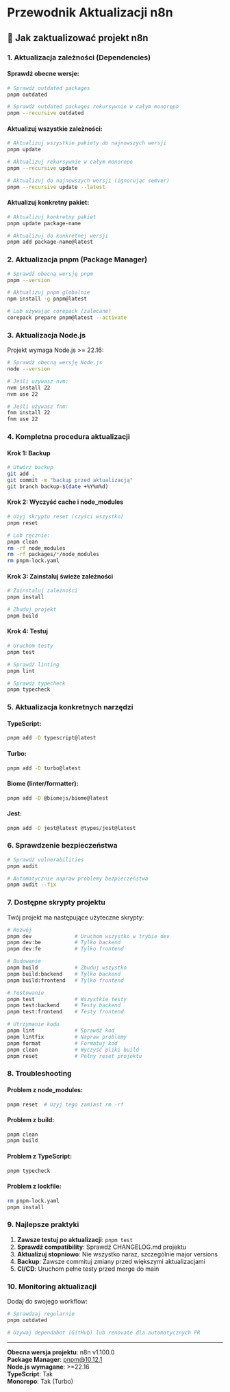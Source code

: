 # Przewodnik Aktualizacji n8n

## 🔄 Jak zaktualizować projekt n8n

### 1. Aktualizacja zależności (Dependencies)

#### Sprawdź obecne wersje:
```bash
# Sprawdź outdated packages
pnpm outdated

# Sprawdź outdated packages rekursywnie w całym monorepo
pnpm --recursive outdated
```

#### Aktualizuj wszystkie zależności:
```bash
# Aktualizuj wszystkie pakiety do najnowszych wersji
pnpm update

# Aktualizuj rekursywnie w całym monorepo
pnpm --recursive update

# Aktualizuj do najnowszych wersji (ignorując semver)
pnpm --recursive update --latest
```

#### Aktualizuj konkretny pakiet:
```bash
# Aktualizuj konkretny pakiet
pnpm update package-name

# Aktualizuj do konkretnej wersji
pnpm add package-name@latest
```

### 2. Aktualizacja pnpm (Package Manager)

```bash
# Sprawdź obecną wersję pnpm
pnpm --version

# Aktualizuj pnpm globalnie
npm install -g pnpm@latest

# Lub używając corepack (zalecane)
corepack prepare pnpm@latest --activate
```

### 3. Aktualizacja Node.js

Projekt wymaga Node.js >= 22.16:
```bash
# Sprawdź obecną wersję Node.js
node --version

# Jeśli używasz nvm:
nvm install 22
nvm use 22

# Jeśli używasz fnm:
fnm install 22
fnm use 22
```

### 4. Kompletna procedura aktualizacji

#### Krok 1: Backup
```bash
# Utwórz backup
git add .
git commit -m "backup przed aktualizacją"
git branch backup-$(date +%Y%m%d)
```

#### Krok 2: Wyczyść cache i node_modules
```bash
# Użyj skryptu reset (czyści wszystko)
pnpm reset

# Lub ręcznie:
pnpm clean
rm -rf node_modules
rm -rf packages/*/node_modules
rm pnpm-lock.yaml
```

#### Krok 3: Zainstaluj świeże zależności
```bash
# Zainstaluj zależności
pnpm install

# Zbuduj projekt
pnpm build
```

#### Krok 4: Testuj
```bash
# Uruchom testy
pnpm test

# Sprawdź linting
pnpm lint

# Sprawdź typecheck
pnpm typecheck
```

### 5. Aktualizacja konkretnych narzędzi

#### TypeScript:
```bash
pnpm add -D typescript@latest
```

#### Turbo:
```bash
pnpm add -D turbo@latest
```

#### Biome (linter/formatter):
```bash
pnpm add -D @biomejs/biome@latest
```

#### Jest:
```bash
pnpm add -D jest@latest @types/jest@latest
```

### 6. Sprawdzenie bezpieczeństwa

```bash
# Sprawdź vulnerabilities
pnpm audit

# Automatycznie napraw problemy bezpieczeństwa
pnpm audit --fix
```

### 7. Dostępne skrypty projektu

Twój projekt ma następujące użyteczne skrypty:

```bash
# Rozwój
pnpm dev              # Uruchom wszystko w trybie dev
pnpm dev:be           # Tylko backend
pnpm dev:fe           # Tylko frontend

# Budowanie
pnpm build            # Zbuduj wszystko
pnpm build:backend    # Tylko backend
pnpm build:frontend   # Tylko frontend

# Testowanie
pnpm test             # Wszystkie testy
pnpm test:backend     # Testy backend
pnpm test:frontend    # Testy frontend

# Utrzymanie kodu
pnpm lint             # Sprawdź kod
pnpm lintfix          # Napraw problemy
pnpm format           # Formatuj kod
pnpm clean            # Wyczyść pliki build
pnpm reset            # Pełny reset projektu
```

### 8. Troubleshooting

#### Problem z node_modules:
```bash
pnpm reset  # Użyj tego zamiast rm -rf
```

#### Problem z build:
```bash
pnpm clean
pnpm build
```

#### Problem z TypeScript:
```bash
pnpm typecheck
```

#### Problem z lockfile:
```bash
rm pnpm-lock.yaml
pnpm install
```

### 9. Najlepsze praktyki

1. **Zawsze testuj po aktualizacji**: `pnpm test`
2. **Sprawdź compatibility**: Sprawdź CHANGELOG.md projektu
3. **Aktualizuj stopniowo**: Nie wszystko naraz, szczególnie major versions
4. **Backup**: Zawsze commituj zmiany przed większymi aktualizacjami
5. **CI/CD**: Uruchom pełne testy przed merge do main

### 10. Monitoring aktualizacji

Dodaj do swojego workflow:
```bash
# Sprawdzaj regularnie
pnpm outdated

# Używaj dependabot (GitHub) lub renovate dla automatycznych PR
```

---

**Obecna wersja projektu**: n8n v1.100.0  
**Package Manager**: pnpm@10.12.1  
**Node.js wymagane**: >=22.16  
**TypeScript**: Tak  
**Monorepo**: Tak (Turbo)